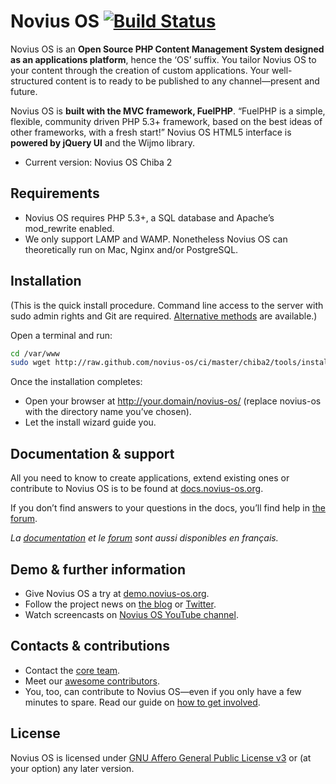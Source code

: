 # Novius OS [![Build Status](https://travis-ci.org/novius-os/novius-os.png?branch=master/chiba2)](https://travis-ci.org/novius-os/novius-os)

Novius OS is an **Open Source PHP Content Management System designed as an applications platform**, hence the ‘OS’ suffix. You tailor Novius OS to your content through the creation of custom applications. Your well-structured content is to ready to be published to any channel—present and future.

Novius OS is **built with the MVC framework, FuelPHP**. “FuelPHP is a simple, flexible, community driven PHP 5.3+ framework, based on the best ideas of other frameworks, with a fresh start!” Novius OS HTML5 interface is **powered by jQuery UI** and the Wijmo library.

* Current version: Novius OS Chiba 2

## Requirements

* Novius OS requires PHP 5.3+, a SQL database and Apache’s mod_rewrite enabled.
* We only support LAMP and WAMP. Nonetheless Novius OS can theoretically run on Mac, Nginx and/or PostgreSQL.

## Installation

(This is the quick install procedure. Command line access to the server with sudo admin rights
and Git are required. [Alternative methods](http://docs.novius-os.org/en/chiba.2/install/install.html) are available.)

Open a terminal and run:
```bash
cd /var/www
sudo wget http://raw.github.com/novius-os/ci/master/chiba2/tools/install.sh && sh install.sh
```

Once the installation completes:
* Open your browser at http://your.domain/novius-os/ (replace novius-os with the directory name you’ve chosen).
* Let the install wizard guide you.

## Documentation & support

All you need to know to create applications, extend existing ones or contribute to Novius OS is to be found at [docs.novius-os.org](http://docs.novius-os.org).

If you don’t find answers to your questions in the docs, you’ll find help in [the forum](http://forums.novius-os.org/en).

_La [documentation](http://docs-fr.novius-os.org) et le [forum](http://forums.novius-os.org) sont aussi disponibles en français._

## Demo & further information

* Give Novius OS a try at [demo.novius-os.org](http://demo.novius-os.org/admin).
* Follow the project news on [the blog](http://community.novius-os.org) or [Twitter](http://twitter.com/NoviusOS).
* Watch screencasts on [Novius OS YouTube channel](http://www.youtube.com/NoviusOS).

## Contacts & contributions

* Contact the [core team](http://community.novius-os.org/more-info/contacts/team-credits.html).
* Meet our [awesome contributors](http://community.novius-os.org/Get-involved/our-awesome-contributors.html).
* You, too, can contribute to Novius OS—even if you only have a few minutes to spare. Read our guide on [how to get involved](http://community.novius-os.org/Get-involved/how-to-get-involved.html).

## License

Novius OS is licensed under [GNU Affero General Public License v3](http://www.gnu.org/licenses/agpl-3.0.html) or (at your option) any later version.